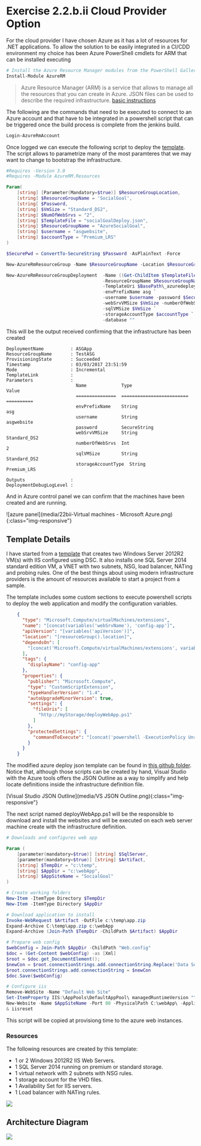 # Exercise 2.2.b.ii Cloud Provider Option

For the cloud provider I have chosen Azure as it has a lot of resources for .NET applications. To allow the solution to be easily integrated in a CI/CDD environment my choice has been Azure PowerShell cmdlets for ARM that can be installed executing

```powershell
# Install the Azure Resource Manager modules from the PowerShell Gallery
Install-Module AzureRM
```

>Azure Resource Manager (ARM) is a service that allows to manage all the resources that you can create in Azure. JSON files can be used to describe the required infrastructure. [basic instructions](https://docs.microsoft.com/en-us/powershell/azureps-cmdlets-docs/)

The following are the commands that need to be executed to connect to an Azure account and that have to be integrated in a powershell script that can be triggered once the build process is complete from the jenkins build.

```powershell
Login-AzureRmAccount
```

Once logged we can execute the following script to deploy the [template](azure/socialGoalDeploy.json). The script allows to parametrize many of the most paramteres that we may want to change to bootstrap the infrastructure.

```powershell
#Requires -Version 3.0
#Requires -Module AzureRM.Resources

Param(
    [string] [Parameter(Mandatory=$true)] $ResourceGroupLocation,
    [string] $ResourceGroupName = 'SocialGoal',
    [string[ $Password,
    [string] $VmSize = "Standard_DS2",
    [string] $NumOfWebSrvs = "2",
    [string] $TemplateFile = "socialGoalDeploy.json",
    [string] $ResourceGroupName = "AzureSocialGoal",
    [string] $username = "asgwebsite",
    [string] $accountType = "Premium_LRS"
)

$SecurePwd = ConvertTo-SecureString $Password -AsPlainText -Force

New-AzureRmResourceGroup -Name $ResourceGroupName -Location $ResourceGroupLocation -Verbose -Force -ErrorAction Stop

New-AzureRmResourceGroupDeployment  -Name ((Get-ChildItem $TemplateFile).BaseName + '-' + ((Get-Date).ToUniversalTime()).ToString('MMdd-HHmm')) `
                                    -ResourceGroupName $ResourceGroupName `
                                    -TemplateUri $BasePath\_azuredeploy.json `
                                    -envPrefixName asg `
                                    -username $username -password $SecurePwd `
                                    -webSrvVMSize $VmSize -numberOfWebSrvs $NumOfWebSrvs `
                                    -sqlVMSize $VmSize `
                                    -storageAccountType $accountType `
                                    -database ""
```

This will be the output received confirming that the infrastructure has been created

```
DeploymentName          : ASGApp
ResourceGroupName       : TestASG
ProvisioningState       : Succeeded
Timestamp               : 03/03/2017 23:51:59
Mode                    : Incremental
TemplateLink            :
Parameters              :
                          Name             Type                       Value
                          ===============  =========================  ==========
                          envPrefixName    String                     asg
                          username         String                     asgwebsite
                          password         SecureString
                          webSrvVMSize     String                     Standard_DS2
                          numberOfWebSrvs  Int                        2
                          sqlVMSize        String                     Standard_DS2
                          storageAccountType  String                     Premium_LRS

Outputs                 :
DeploymentDebugLogLevel :
```

And in Azure control panel we can confirm that the machines have been created and are running.

![azure panel](media/22bii-Virtual machines - Microsoft Azure.png){:class="img-responsive"}

## Template Details

I have started from a [template](https://azure.microsoft.com/en-us/resources/templates/iis-2vm-sql-1vm/) that creates two Windows Server 2012R2 VM(s) with IIS configured using DSC. It also installs one SQL Server 2014 standard edition VM, a VNET with two subnets, NSG, load balancer, NATing and probing rules. One of the best things about using modern infrastructure providers is the amount of resources available to start a project from a sample.

The template includes some custom sections to execute powershell scripts to deploy the web application and modify the configuration variables. 

```json
    {
      "type": "Microsoft.Compute/virtualMachines/extensions",
      "name": "[concat(variables('webSrvName'), 'config-app']",
      "apiVersion": "[variables('apiVersion')]",
      "location": "[resourceGroup().location]",
      "dependsOn": [
        "[concat('Microsoft.Compute/virtualMachines/extensions', variables('webSrvName'), copyindex(),'/', variables('vmExtensionName'))]"
      ],
      "tags": {
        "displayName": "config-app"
      },
      "properties": {
        "publisher": "Microsoft.Compute",
        "type": "CustomScriptExtension",
        "typeHandlerVersion": "1.4",
        "autoUpgradeMinorVersion": true,
        "settings": {
          "fileUris": [
            "http://myStorage/deployWebApp.ps1"
          ]
        },
        "protectedSettings": {
          "commandToExecute": "[concat('powershell -ExecutionPolicy Unrestricted -File deployWebApp.ps1 -sqlserver ',variables('sqlPublicIP'))]"
        }
      }
    }
```

The modified azure deploy json template can be found in [this github folder](azure/socialGoalDeploy.json). Notice that, although those scripts can be created by hand, Visual Studio with the Azure tools offers the JSON Outline as a way to simplify and help locate definitions inside the infrastructure definition file.

[Visual Studio JSON Outline](media/VS JSON Outline.png){:class="img-responsive"}

The next script named deployWebApp.ps1 will be the responsible to download and install the websites and will be executed on each web server machine create with the infrastructure definition.

```powershell
# Downloads and configures web app

Param (
    [parameter(mandatory=$true)] [string] $SqlServer,
    [parameter(mandatory=$true)] [string] $Artifact,
    [string] $TempDir = "c:\temp",
    [string] $AppDir = "c:\webApp",
    [string] $AppSiteName = "SocialGoal"
)

# Create working folders
New-Item -ItemType Directory $TempDir
New-Item -ItemType Directory $AppDir

# Download application to install
Invoke-WebRequest $Artifact -OutFile c:\temp\app.zip
Expand-Archive C:\temp\app.zip c:\webApp
Expand-Archive (Join-Path $TempDir -ChildPath $Artifact) $AppDir

# Prepare web config
$webConfig = Join-Path $AppDir -ChildPath "Web.config"
$doc = (Get-Content $webConfig) -as [Xml]
$root = $doc.get_DocumentElement();
$newCon = $root.connectionStrings.add.connectionString.Replace('Data Source=.\','Data Source=$SqlServer');
$root.connectionStrings.add.connectionString = $newCon
$doc.Save($webConfig)

# Configure iis
Remove-WebSite -Name "Default Web Site"
Set-ItemProperty IIS:\AppPools\DefaultAppPool\ managedRuntimeVersion ""
New-Website -Name $AppSiteName -Port 80 -PhysicalPath C:\webApp\ -ApplicationPool DefaultAppPool
& iisreset

```

This script will be copied at provisiong time to the azure web instances.

### Resources

The following resources are created by this template:

- 1 or 2 Windows 2012R2 IIS Web Servers.
- 1 SQL Server 2014 running on premium or standard storage.
- 1 virtual network with 2 subnets with NSG rules.
- 1 storage account for the VHD files.
- 1 Availability Set for IIS servers.
- 1 Load balancer with NATing rules.

<img src="https://raw.githubusercontent.com/Azure/azure-quickstart-templates/master/iis-2vm-sql-1vm/images/resources.png" />

## Architecture Diagram
<img src="https://raw.githubusercontent.com/Azure/azure-quickstart-templates/master/iis-2vm-sql-1vm/images/architecture.png" />

